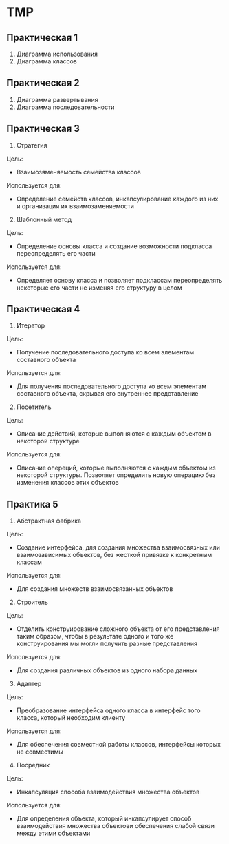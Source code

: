 # TMP
## Практическая 1
1. Диаграмма использования 
2. Диаграмма классов
## Практическая 2
1. Диаграмма развертывания
2. Диаграмма последовательности
## Практическая 3
1. Стратегия

Цель:
 - Взаимозяменяемость семейства классов
 
Используется для:
 - Определение семейств классов, инкапсулирование каждого из них и организация их взаимозаменяемости
2. Шаблонный метод

Цель:
 - Определение основы класса и создание возможности подкласса переопределять его части
 
Используется для:
 - Определяет основу класса и позволяет подклассам переопределять некоторые его части не изменяя его структуру в целом
## Практическая 4
1. Итератор

Цель:
 - Получение последовательного доступа ко всем элементам составного объекта
 
Используется для:
 - Для получения последовательного доступа ко всем элементам составного объекта, скрывая его внутреннее представление
2. Посетитель

Цель:
 - Описание действий, которые выполняются с каждым объектом в некоторой структуре
 
Используется для:
 - Описание опереций, которые выполняются с каждым объектом из некоторой структуры. Позволяет определить новую операцию без изменения классов этих объектов
 ## Практика 5
 1. Абстрактная фабрика
 
 Цель:
  - Создание интерфейса, для создания множества взаимосвязных или взаимозависимых объектов, без жесткой привязке к конкретным классам
  
Используется для:
 - Для создания множеств взаимосвязанных объектов
2. Строитель

Цель:
 - Отделить конструирование сложного объекта от его представления таким образом, чтобы в результате одного и того же конструирования мы могли получить разные представления
 
Используется для:
 - Для создания различных объектов из одного набора данных
3. Адаптер

Цель:
 - Преобразование интерфейса одного класса в интерфейс того класса, который необходим клиенту
 
Используется для:
 - Для обеспечения совместной работы классов, интерфейсы которых не совместимы
4. Посредник

Цель:
 - Инкапсуляция способа взаимодействия множества объектов
 
Используется для:
 - Для определения объекта, который инкапсулирует способ взаимодействия множества объектови обеспечения слабой связи между этими объектами


